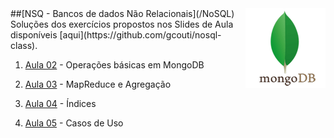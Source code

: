 <img src="/zImagens/mongodb.png" align="right" />
##[NSQ - Bancos de dados Não Relacionais](/NoSQL)
Soluções dos exercícios propostos nos Slides de Aula disponíveis [aqui](https://github.com/gcouti/nosql-class).

1. [Aula 02](/NoSQL/Aula02) - Operações básicas em MongoDB

2. [Aula 03](/NoSQL/Aula03) - MapReduce e Agregação

3. [Aula 04](/NoSQL/Aula04) - Índices

4. [Aula 05](/NoSQL/Aula05) - Casos de Uso
